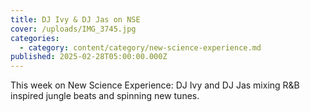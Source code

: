 ```yaml
---
title: DJ Ivy & DJ Jas on NSE
cover: /uploads/IMG_3745.jpg
categories:
  - category: content/category/new-science-experience.md
published: 2025-02-28T05:00:00.000Z
---
```


This week on New Science Experience: DJ Ivy and DJ Jas mixing R\&B inspired jungle beats and spinning new tunes.
